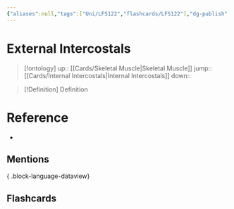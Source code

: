 ```yaml
---
{"aliases":null,"tags":["Uni/LFS122","flashcards/LFS122"],"dg-publish":true,"permalink":"/cards/external-intercostals/","dgPassFrontmatter":true}
---
```


# External Intercostals

> [!ontology]
> up:: [[Cards/Skeletal Muscle\|Skeletal Muscle]]
> jump:: [[Cards/Internal Intercostals\|Internal Intercostals]]
> down:: 

> [!Definition] Definition

# Reference

- 

## Mentions


{ .block-language-dataview}

## Flashcards
